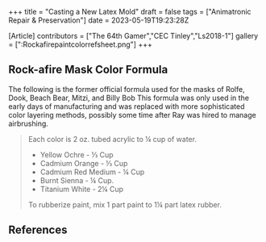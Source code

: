+++
title = "Casting a New Latex Mold"
draft = false
tags = ["Animatronic Repair & Preservation"]
date = 2023-05-19T19:23:28Z

[Article]
contributors = ["The 64th Gamer","CEC Tinley","Ls2018-1"]
gallery = [":Rockafirepaintcolorrefsheet.png"]
+++
## Rock-afire Mask Color Formula ##
The following is the former official formula used for the masks of Rolfe, Dook, Beach Bear, Mitzi, and Billy Bob<ref></ref> This formula was only used in the early days of manufacturing and was replaced with more sophisticated color layering methods, possibly some time after Ray was hired to manage airbrushing.<blockquote>Each color is 2 oz. tubed acrylic to ¼ cup of water.

* Yellow Ochre - ⅓ Cup
* Cadmium Orange - ⅓ Cup
* Cadmium Red Medium - ¼ Cup
* Burnt Sienna - ¼ Cup.
* Titanium White - 2¼ Cup

To rubberize paint, mix 1 part paint to 1¼ part latex rubber.</blockquote>

## References ##